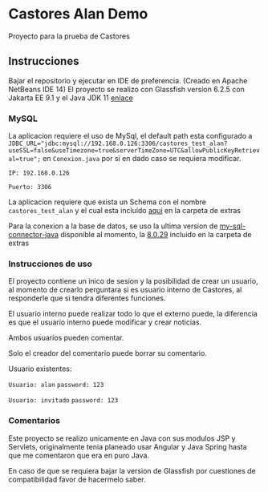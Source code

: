 # Castores Alan Demo

Proyecto para la prueba de Castores

## Instrucciones

Bajar el repositorio y ejecutar en IDE de preferencia. (Creado en Apache NetBeans IDE 14)
El proyecto se realizo con Glassfish version 6.2.5 con Jakarta EE 9.1 y el Java JDK 11 [enlace](https://projects.eclipse.org/projects/ee4j.glassfish/downloads)

### MySQL

La aplicacion requiere el uso de MySql, el default path esta configurado a `JDBC_URL="jdbc:mysql://192.168.0.126:3306/castores_test_alan?useSSL=false&useTimezone=true&serverTimeZone=UTC&allowPublicKeyRetrieval=true";` en `Conexion.java` por si en dado caso se requiera modificar.

`IP: 192.168.0.126`

`Puerto: 3306`

La aplicacion requiere que exista un Schema con el nombre `castores_test_alan` y el cual esta incluido [aqui](https://github.com/Alan-Horta/CastoresDemo/tree/master/extras) en la carpeta de extras

Para la conexion a la base de datos, se uso la ultima version de [my-sql-connector-java](https://dev.mysql.com/downloads/file/?id=510647) disponible al momento, la [8.0.29](https://github.com/Alan-Horta/CastoresDemo/tree/master/extras) incluido en la carpeta de extras

### Instrucciones de uso

El proyecto contiene un inico de sesion y la posibilidad de crear un usuario, al momento de crearlo perguntara si es usuario interno de Castores, al responderle que si tendra diferentes funciones.

El usuario interno puede realizar todo lo que el externo puede, la diferencia es que el usuario interno puede modificar y crear noticias.

Ambos usuarios pueden comentar.

Solo el creador del comentario puede borrar su comentario.

Usuario existentes:

`Usuario: alan` `password: 123`

`Usuario: invitado` `password: 123`

### Comentarios
Este proyecto se realizo unicamente en Java con sus modulos JSP y Servlets, originalmente tenia planeado usar Angular y Java Spring hasta que me comentaron que era en puro Java.

En caso de que se requiera bajar la version de Glassfish por cuestiones de compatibilidad favor de hacermelo saber.

